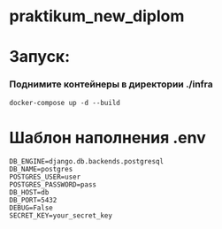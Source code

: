 # praktikum_new_diplom


# Запуск:

### Поднимите контейнеры в директории ./infra
```
docker-compose up -d --build
```

# Шаблон наполнения .env
```
DB_ENGINE=django.db.backends.postgresql
DB_NAME=postgres
POSTGRES_USER=user
POSTGRES_PASSWORD=pass
DB_HOST=db
DB_PORT=5432
DEBUG=False
SECRET_KEY=your_secret_key
```
